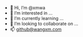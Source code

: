- 👋 Hi, I’m @xmwa
- 👀 I’m interested in ...
- 🌱 I’m currently learning ...
- 💞️ I’m looking to collaborate on ...
- 📫 github@wangxm.com

<!---
xmwa/xmwa is a ✨ special ✨ repository because its `README.md` (this file) appears on your GitHub profile.
You can click the Preview link to take a look at your changes.
--->
